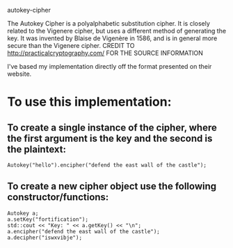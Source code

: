  autokey-cipher

 The Autokey Cipher is a polyalphabetic substitution cipher. It is closely related to the Vigenere cipher, 
 but uses a different method of generating the key. It was invented by Blaise de Vigenère in 1586, and is 
 in general more secure than the Vigenere cipher.
 CREDIT TO http://practicalcryptography.com/ FOR THE SOURCE INFORMATION

 I've based my implementation directly off the format presented on their website.
 
# To use this implementation:

## To create a single instance of the cipher, where the first argument is the key and the second is the plaintext:

    Autokey("hello").encipher("defend the east wall of the castle");

## To create a new cipher object use the following constructor/functions:

    Autokey a;
    a.setKey("fortification");
    std::cout << "Key: " << a.getKey() << "\n";
    a.encipher("defend the east wall of the castle");
    a.decipher("iswxvibje");
